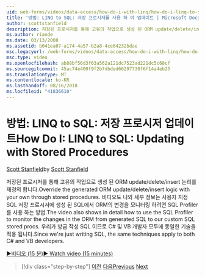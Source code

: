 ```yaml
---
uid: web-forms/videos/data-access/how-do-i-with-linq/how-do-i-linq-to-sql-updating-with-stored-procedures
title: '방법: LINQ to SQL: 저장 프로시저를 사용 하 여 업데이트 | Microsoft Docs'
author: scottstanfield
description: 저장된 프로시저를 통해 고유의 작업으로 생성 된 ORM update/delete/insert 논리를 재정의 합니다. 비디오 방법도 자세히 SQL Profiler를 사용 하는 중...
ms.author: riande
ms.date: 03/13/2008
ms.assetid: b041ea07-a174-4a57-b2a8-4ce64232bdae
msc.legacyurl: /web-forms/videos/data-access/how-do-i-with-linq/how-do-i-linq-to-sql-updating-with-stored-procedures
msc.type: video
ms.openlocfilehash: ab88bf56d3f63a562a121dc7523ad221dc5c68cf
ms.sourcegitcommit: 45ac74e400f9f2b7dbded66297730f6f14a4eb25
ms.translationtype: MT
ms.contentlocale: ko-KR
ms.lasthandoff: 08/16/2018
ms.locfileid: "41836610"
---
```

<a name="how-do-i-linq-to-sql-updating-with-stored-procedures"></a><span data-ttu-id="ecff4-104">방법: LINQ to SQL: 저장 프로시저 업데이트</span><span class="sxs-lookup"><span data-stu-id="ecff4-104">How Do I: LINQ to SQL: Updating with Stored Procedures</span></span>
====================
<span data-ttu-id="ecff4-105">[Scott Stanfield](https://github.com/scottstanfield)</span><span class="sxs-lookup"><span data-stu-id="ecff4-105">by [Scott Stanfield](https://github.com/scottstanfield)</span></span>

<span data-ttu-id="ecff4-106">저장된 프로시저를 통해 고유의 작업으로 생성 된 ORM update/delete/insert 논리를 재정의 합니다.</span><span class="sxs-lookup"><span data-stu-id="ecff4-106">Override the generated ORM update/delete/insert logic with your own through stored procedures.</span></span> <span data-ttu-id="ecff4-107">비디오도 나와 세부 정보는 사용자 지정 SQL 저장 프로시저에 생성 된 SQL에서 ORM의 변경을 모니터링 하려면 SQL Profiler를 사용 하는 방법.</span><span class="sxs-lookup"><span data-stu-id="ecff4-107">The video also shows in detail how to use the SQL Profiler to monitor the changes in the ORM from generated SQL to our custom SQL stored procs.</span></span> <span data-ttu-id="ecff4-108">우리가 방금 작성 SQL 이므로 C# 및 VB 개발자 모두에 동일한 기술을 적용 됩니다.</span><span class="sxs-lookup"><span data-stu-id="ecff4-108">Since we're just writing SQL, the same techniques apply to both C# and VB developers.</span></span>

[<span data-ttu-id="ecff4-109">&#9654;비디오 (15 분)</span><span class="sxs-lookup"><span data-stu-id="ecff4-109">&#9654; Watch video (15 minutes)</span></span>](https://channel9.msdn.com/Blogs/ASP-NET-Site-Videos/how-do-i-linq-to-sql-updating-with-stored-procedures)

> [!div class="step-by-step"]
> <span data-ttu-id="ecff4-110">[이전](how-do-i-linq-to-sql-using-stored-procedures.md)
> [다음](how-do-i-linq-to-sql-executing-arbitrary-sql.md)</span><span class="sxs-lookup"><span data-stu-id="ecff4-110">[Previous](how-do-i-linq-to-sql-using-stored-procedures.md)
[Next](how-do-i-linq-to-sql-executing-arbitrary-sql.md)</span></span>
